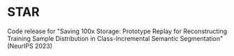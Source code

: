 # STAR
Code release for "Saving 100x Storage: Prototype Replay for Reconstructing Training Sample Distribution in Class-Incremental Semantic Segmentation" (NeurIPS 2023)

